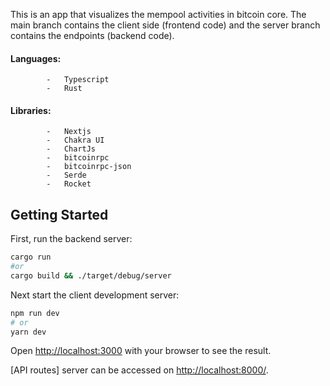 This is an app that visualizes the mempool activities in bitcoin core.
The main branch contains the client side (frontend code) and the server branch contains the endpoints (backend code).

#### Languages:
            -   Typescript
            -   Rust

#### Libraries:
            -   Nextjs
            -   Chakra UI
            -   ChartJs
            -   bitcoinrpc
            -   bitcoinrpc-json
            -   Serde
            -   Rocket

## Getting Started

First, run the backend server:

```bash
cargo run
#or
cargo build && ./target/debug/server
```

Next start the client development server:

```bash
npm run dev
# or
yarn dev
```

Open [http://localhost:3000](http://localhost:3000) with your browser to see the result.

[API routes] server can be accessed on [http://localhost:8000/](http://localhost:8000/). 



